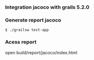 ### Integration jacoco with grails 5.2.0


### Generate report jacoco

```
$ ./grailsw test-app
```

### Acess report 

open build/report/jacoco/index.html
